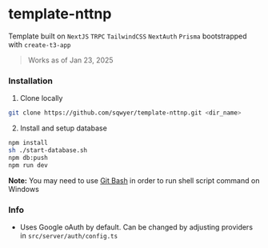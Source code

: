 # template-nttnp

Template built on `NextJS` `TRPC` `TailwindCSS` `NextAuth` `Prisma` bootstrapped with `create-t3-app`

> Works as of Jan 23, 2025

### Installation

1. Clone locally

```sh
git clone https://github.com/sqwyer/template-nttnp.git <dir_name>
```

2. Install and setup database

```sh
npm install
sh ./start-database.sh
npm db:push
npm run dev
```

**Note:** You may need to use [Git Bash](https://git-scm.com/downloads) in order to run shell script command on Windows


### Info

- Uses Google oAuth by default. Can be changed by adjusting providers in `src/server/auth/config.ts`